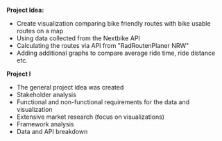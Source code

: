 **Project Idea:**

- Create visualization comparing bike friendly routes with bike usable routes on a map
- Using data collected from the Nextbike API
- Calculating the routes via API from "RadRoutenPlaner NRW"
- Adding additional graphs to compare average ride time, ride distance etc.

**Project I**

- The general project idea was created
- Stakeholder analysis
- Functional and non-functional requirements for the data and visualization
- Extensive market research (focus on visualizations)
- Framework analysis
- Data and API breakdown
